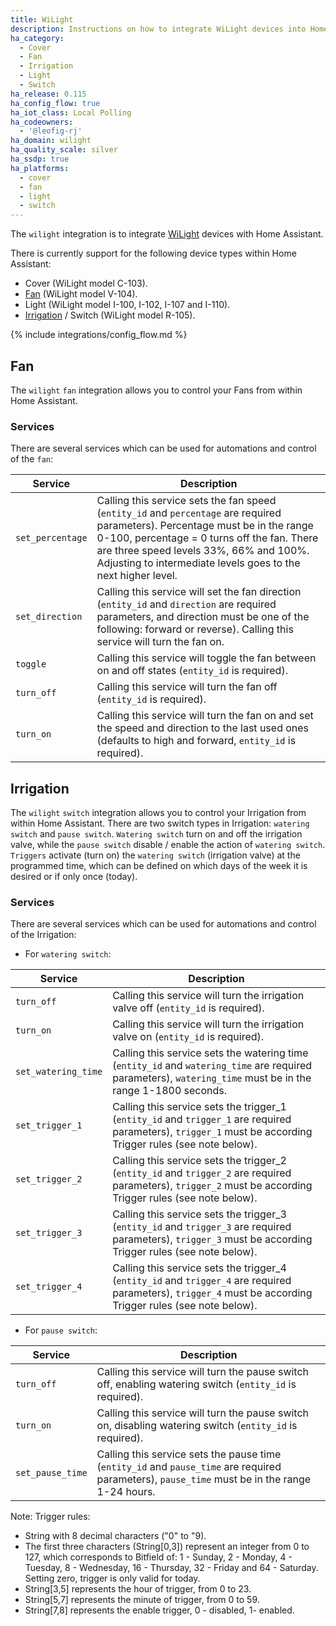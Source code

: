 ```yaml
---
title: WiLight
description: Instructions on how to integrate WiLight devices into Home Assistant.
ha_category:
  - Cover
  - Fan
  - Irrigation
  - Light
  - Switch
ha_release: 0.115
ha_config_flow: true
ha_iot_class: Local Polling
ha_codeowners:
  - '@leofig-rj'
ha_domain: wilight
ha_quality_scale: silver
ha_ssdp: true
ha_platforms:
  - cover
  - fan
  - light
  - switch
---
```


The `wilight` integration is to integrate [WiLight](http://www.wilight.com.br) devices with Home Assistant.

There is currently support for the following device types within Home Assistant:

- Cover (WiLight model C-103).
- [Fan](#fan) (WiLight model V-104).
- Light (WiLight model I-100, I-102, I-107 and I-110).
- [Irrigation](#irrigation) / Switch (WiLight model R-105).

{% include integrations/config_flow.md %}

## Fan

The `wilight` `fan` integration allows you to control your Fans from within Home Assistant.

### Services

There are several services which can be used for automations and control of the `fan`:

| Service | Description |
| --------- | ----------- |
| `set_percentage` | Calling this service sets the fan speed (`entity_id` and `percentage` are required parameters). Percentage must be in the range 0-100, percentage = 0 turns off the fan. There are three speed levels 33%, 66% and 100%. Adjusting to intermediate levels goes to the next higher level.
| `set_direction` | Calling this service will set the fan direction (`entity_id` and `direction` are required parameters, and direction must be one of the following: forward or reverse). Calling this service will turn the fan on.
| `toggle` | Calling this service will toggle the fan between on and off states (`entity_id` is required).
| `turn_off` | Calling this service will turn the fan off (`entity_id` is required).
| `turn_on` | Calling this service will turn the fan on and set the speed and direction to the last used ones (defaults to high and forward, `entity_id` is required).

## Irrigation

The `wilight` `switch` integration allows you to control your Irrigation from within Home Assistant.
There are two switch types in Irrigation: `watering switch` and `pause switch`.
`Watering switch` turn on and off the irrigation valve, while the `pause switch` disable / enable the action of `watering switch`.
`Triggers` activate (turn on) the `watering switch` (irrigation valve) at the programmed time, which can be defined on which days of the week it is desired or if only once (today).

### Services

There are several services which can be used for automations and control of the Irrigation:

- For `watering switch`:

| Service | Description |
| --------- | ----------- |
| `turn_off` | Calling this service will turn the irrigation valve off (`entity_id` is required).
| `turn_on` | Calling this service will turn the irrigation valve on (`entity_id` is required).
| `set_watering_time` | Calling this service sets the watering time (`entity_id` and `watering_time` are required parameters), `watering_time` must be in the range 1-1800 seconds.
| `set_trigger_1` | Calling this service sets the trigger_1 (`entity_id` and `trigger_1` are required parameters), `trigger_1` must be according Trigger rules (see note below).
| `set_trigger_2` | Calling this service sets the trigger_2 (`entity_id` and `trigger_2` are required parameters), `trigger_2` must be according Trigger rules (see note below).
| `set_trigger_3` | Calling this service sets the trigger_3 (`entity_id` and `trigger_3` are required parameters), `trigger_3` must be according Trigger rules (see note below).
| `set_trigger_4` | Calling this service sets the trigger_4 (`entity_id` and `trigger_4` are required parameters), `trigger_4` must be according Trigger rules (see note below).

- For `pause switch`:

| Service | Description |
| --------- | ----------- |
| `turn_off` | Calling this service will turn the pause switch off, enabling watering switch (`entity_id` is required).
| `turn_on` | Calling this service will turn the pause switch on, disabling watering switch (`entity_id` is required).
| `set_pause_time` | Calling this service sets the pause time (`entity_id` and `pause_time` are required parameters), `pause_time` must be in the range 1-24 hours.

Note:
Trigger rules:
- String with 8 decimal characters ("0" to "9).
- The first three characters (String[0,3]) represent an integer from 0 to 127, which corresponds to Bitfield of: 1 - Sunday, 2 - Monday, 4 - Tuesday, 8 - Wednesday, 16 - Thursday, 32 - Friday and 64 - Saturday. Setting zero, trigger is only valid for today.
- String[3,5] represents the hour of trigger, from 0 to 23.
- String[5,7] represents the minute of trigger, from 0 to 59.
- String[7,8] represents the enable trigger, 0 - disabled, 1- enabled.
